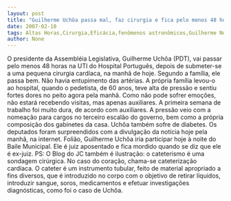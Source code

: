 ```yaml
---
layout: post
title: "Guilherme Uchôa passa mal, faz cirurgia e fica pelo menos 48 horas na UTI  do Hospital Português"
date: 2007-02-10
tags: Altas Horas,Cirurgia,Eficácia,fenômenos astronômicos,Guilherme Noé,hospital de campanha,passaporte
author: None
---
```

O presidente da Assembléia Legislativa, Guilherme Uchôa (PDT), vai passar pelo menos 48 horas na UTI do Hospital Português, depois de submeter-se a uma pequena cirurgia cardíaca, na manhã de hoje.
Segundo a família, ele passa bem. Não havia entupimento das artérias.
A própria família levou-o ao hospital, quando o pedetista, de 60 anos, teve alta de pressão e sentiu fortes dores no peito agora pela manhã.
Como não pode sofrer emoções, não estará recebendo visitas, mas apenas auxiliares.
A primeira semana de trabalho foi muito dura, de acordo com auxiliares. A pressão veio com a nomeação para cargos no terceiro escalão do governo, bem como a própria composição dos gabinetes da casa.
Uchôa também sofre de diabetes.
Os deputados foram surpreendidos com a divulgação da notícia hoje pela manhã, na internet.
Folião, Guilherme Uchôa iria participar hoje à noite do Baile Municipal. Ele é juiz aposentado e fica mordido quando se diz que ele é ex-juiz.
PS: O Blog do JC também é ilustração: o cateterismo é uma sondagem cirúrgica. No caso do coração, chama-se cateterização cardíaca. O cateter é um instrumento tubular, feito de material apropriado a fins diversos, que é introduzido no corpo com o objetivo de retirar líquidos, introduzir sangue, soros, medicamentos e efetuar investigações diagnósticas, como foi o caso de Uchôa. 